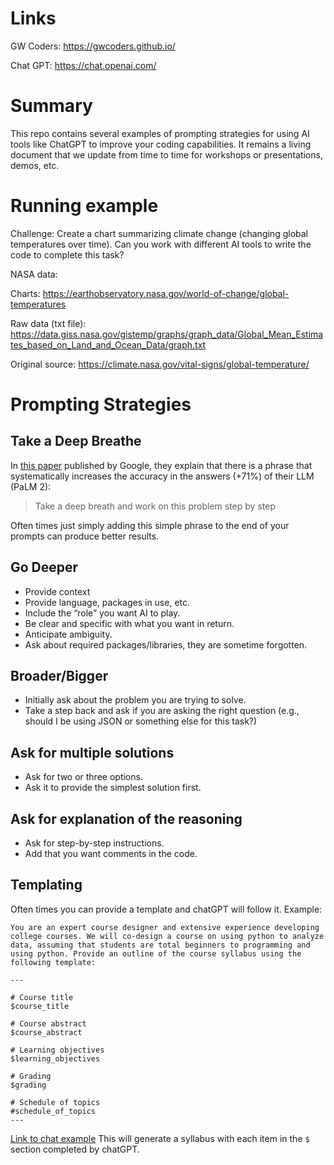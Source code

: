 # Links

GW Coders: https://gwcoders.github.io/

Chat GPT: https://chat.openai.com/

# Summary

This repo contains several examples of prompting strategies for using AI tools like ChatGPT to improve your coding capabilities. It remains a living document that we update from time to time for workshops or presentations, demos, etc.

# Running example

Challenge: Create a chart summarizing climate change (changing global temperatures over time). Can you work with different AI tools to write the code to complete this task?

NASA data:

Charts:
https://earthobservatory.nasa.gov/world-of-change/global-temperatures

Raw data (txt file):
https://data.giss.nasa.gov/gistemp/graphs/graph_data/Global_Mean_Estimates_based_on_Land_and_Ocean_Data/graph.txt

Original source:
https://climate.nasa.gov/vital-signs/global-temperature/

# Prompting Strategies

## Take a Deep Breathe

In [this paper](https://arxiv.org/pdf/2309.03409.pdf) published by Google, they explain that there is a phrase that systematically increases the accuracy in the answers (+71%) of their LLM (PaLM 2):

> Take a deep breath and work on this problem step by step

Often times just simply adding this simple phrase to the end of your prompts can produce better results.

## Go Deeper

- Provide context
- Provide language, packages in use, etc.
- Include the “role” you want AI to play.
- Be clear and specific with what you want in return.
- Anticipate ambiguity.
- Ask about required packages/libraries, they are sometime forgotten.

## Broader/Bigger

- Initially ask about the problem you are trying to solve.
- Take a step back and ask if you are asking the right question (e.g., should I be using JSON or something else for this task?)

## Ask for multiple solutions

- Ask for two or three options.
- Ask it to provide the simplest solution first.

## Ask for explanation of the reasoning
 
- Ask for step-by-step instructions.
- Add that you want comments in the code.

## Templating

Often times you can provide a template and chatGPT will follow it. Example:

```
You are an expert course designer and extensive experience developing college courses. We will co-design a course on using python to analyze data, assuming that students are total beginners to programming and using python. Provide an outline of the course syllabus using the following template:

---

# Course title
$course_title

# Course abstract
$course_abstract

# Learning objectives
$learning_objectives

# Grading
$grading

# Schedule of topics
#schedule_of_topics
---
```

[Link to chat example](https://chat.openai.com/share/496e461b-b6ff-4c10-b715-7228c89ab280)
This will generate a syllabus with each item in the `$` section completed by chatGPT.

